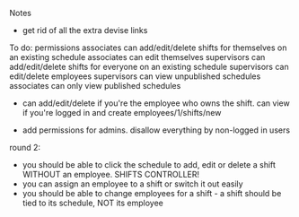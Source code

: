 Notes
- get rid of all the extra devise links


To do:
permissions
associates can add/edit/delete shifts for themselves on an existing schedule
associates can edit themselves
supervisors can add/edit/delete shifts for everyone on an existing schedule
supervisors can edit/delete employees
supervisors can view unpublished schedules
associates can only view published schedules
- can add/edit/delete if you're the employee who owns the shift. can view if you're logged in
and create  employees/1/shifts/new

- add permissions for admins. disallow everything by non-logged in users


round 2:
- you should be able to click the schedule to add, edit or delete a shift WITHOUT an employee. SHIFTS CONTROLLER!
- you can assign an employee to a shift or switch it out easily
- you should be able to change employees for a shift - a shift should be tied to its schedule, NOT its employee
